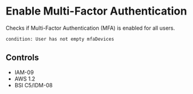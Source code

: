 # Enable Multi-Factor Authentication

Checks if Multi-Factor Authentication (MFA) is enabled for all users.

```ccl
condition: User has not empty mfaDevices
```

## Controls

* IAM-09
* AWS 1.2
* BSI C5/IDM-08
